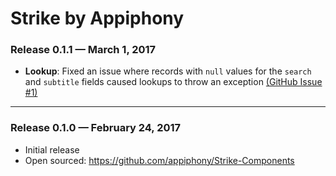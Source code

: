 # Strike by Appiphony

### Release 0.1.1 — March 1, 2017

* **Lookup**: Fixed an issue where records with `null` values for the `search` and `subtitle` fields caused lookups to throw an exception <a href="https://github.com/appiphony/Strike-Components/issues/1" target="_blank">(GitHub Issue #1)</a>

---

### Release 0.1.0 — February 24, 2017
* Initial release
* Open sourced: <a href="https://github.com/appiphony/Strike-Components" target="_blank">https://github.com/appiphony/Strike-Components</a>
